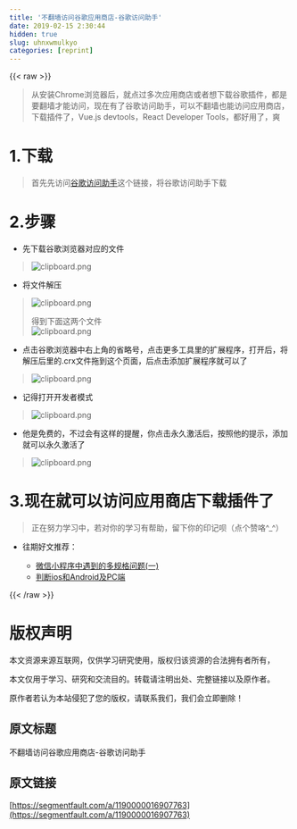 ```yaml
---
title: '不翻墙访问谷歌应用商店-谷歌访问助手' 
date: 2019-02-15 2:30:44
hidden: true
slug: uhnxwmulkyo
categories: [reprint]
---
```


{{< raw >}}

                    
<blockquote>从安装Chrome浏览器后，就点过多次应用商店或者想下载谷歌插件，都是要翻墙才能访问，现在有了谷歌访问助手，可以不翻墙也能访问应用商店，下载插件了，Vue.js devtools，React Developer Tools，都好用了，爽</blockquote>
<h1 id="articleHeader0">1.下载</h1>
<blockquote>首先先访问<a href="http://www.ggfwzs.com/" rel="nofollow noreferrer" target="_blank">谷歌访问助手</a>这个链接，将谷歌访问助手下载</blockquote>
<h1 id="articleHeader1">2.步骤</h1>
<ul><li>先下载谷歌浏览器对应的文件</li></ul>
<blockquote><span class="img-wrap"><img data-src="/img/bVbi6wp?w=1182&amp;h=682" src="https://static.alili.tech/img/bVbi6wp?w=1182&amp;h=682" alt="clipboard.png" title="clipboard.png" style="cursor: pointer; display: inline;"></span></blockquote>
<ul><li>将文件解压</li></ul>
<blockquote>
<span class="img-wrap"><img data-src="/img/bVbi6wM?w=577&amp;h=24" src="https://static.alili.tech/img/bVbi6wM?w=577&amp;h=24" alt="clipboard.png" title="clipboard.png" style="cursor: pointer; display: inline;"></span><p>得到下面这两个文件<br><span class="img-wrap"><img data-src="/img/bVbi6w1?w=674&amp;h=45" src="https://static.alili.tech/img/bVbi6w1?w=674&amp;h=45" alt="clipboard.png" title="clipboard.png" style="cursor: pointer; display: inline;"></span></p>
</blockquote>
<ul><li>点击谷歌浏览器中右上角的省略号，点击更多工具里的扩展程序，打开后，将解压后里的.crx文件拖到这个页面，后点击添加扩展程序就可以了</li></ul>
<blockquote><span class="img-wrap"><img data-src="/img/bVbi6yJ?w=1326&amp;h=718" src="https://static.alili.tech/img/bVbi6yJ?w=1326&amp;h=718" alt="clipboard.png" title="clipboard.png" style="cursor: pointer; display: inline;"></span></blockquote>
<ul><li>记得打开开发者模式</li></ul>
<blockquote><span class="img-wrap"><img data-src="/img/bVbi7qh?w=1918&amp;h=164" src="https://static.alili.tech/img/bVbi7qh?w=1918&amp;h=164" alt="clipboard.png" title="clipboard.png" style="cursor: pointer; display: inline;"></span></blockquote>
<ul><li>他是免费的，不过会有这样的提醒，你点击永久激活后，按照他的提示，添加就可以永久激活了</li></ul>
<blockquote><span class="img-wrap"><img data-src="/img/bVbi6zj?w=739&amp;h=340" src="https://static.alili.tech/img/bVbi6zj?w=739&amp;h=340" alt="clipboard.png" title="clipboard.png" style="cursor: pointer; display: inline;"></span></blockquote>
<h1 id="articleHeader2">3.现在就可以访问应用商店下载插件了</h1>
<blockquote>正在努力学习中，若对你的学习有帮助，留下你的印记呗（点个赞咯^_^）</blockquote>
<ul><li>
<p>往期好文推荐：</p>
<ul>
<li><a href="https://segmentfault.com/a/1190000016902023">微信小程序中遇到的多规格问题(一)</a></li>
<li><a href="https://segmentfault.com/a/1190000016542821" target="_blank">判断ios和Android及PC端</a></li>
</ul>
</li></ul>

                
{{< /raw >}}

# 版权声明
本文资源来源互联网，仅供学习研究使用，版权归该资源的合法拥有者所有，

本文仅用于学习、研究和交流目的。转载请注明出处、完整链接以及原作者。

原作者若认为本站侵犯了您的版权，请联系我们，我们会立即删除！

## 原文标题
不翻墙访问谷歌应用商店-谷歌访问助手

## 原文链接
[https://segmentfault.com/a/1190000016907763](https://segmentfault.com/a/1190000016907763)

